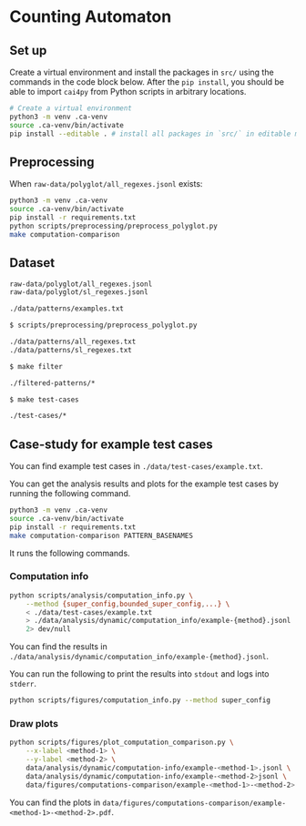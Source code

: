 # Counting Automaton

## Set up

Create a virtual environment and install the packages in `src/` using the commands in the code block below.
After the `pip install`, you should be able to import `cai4py` from Python scripts in arbitrary locations.

```bash
# Create a virtual environment
python3 -m venv .ca-venv
source .ca-venv/bin/activate
pip install --editable . # install all packages in `src/` in editable mode (no need to reinstall after making changes)
```

## Preprocessing

When `raw-data/polyglot/all_regexes.jsonl` exists:

```bash
python3 -m venv .ca-venv
source .ca-venv/bin/activate
pip install -r requirements.txt
python scripts/preprocessing/preprocess_polyglot.py
make computation-comparison
```

## Dataset

```bash
raw-data/polyglot/all_regexes.jsonl
raw-data/polyglot/sl_regexes.jsonl

./data/patterns/examples.txt

$ scripts/preprocessing/preprocess_polyglot.py

./data/patterns/all_regexes.txt
./data/patterns/sl_regexes.txt

$ make filter

./filtered-patterns/*

$ make test-cases

./test-cases/*
```

## Case-study for example test cases

You can find example test cases in `./data/test-cases/example.txt`.

You can get the analysis results and plots for the example test cases by
running the following command.

```bash
python3 -m venv .ca-venv
source .ca-venv/bin/activate
pip install -r requirements.txt
make computation-comparison PATTERN_BASENAMES
```

It runs the following commands.

### Computation info

```bash
python scripts/analysis/computation_info.py \
    --method {super_config,bounded_super_config,...} \
    < ./data/test-cases/example.txt
    > ./data/analysis/dynamic/computation_info/example-{method}.jsonl
    2> dev/null
```

You can find the results in
`./data/analysis/dynamic/computation_info/example-{method}.jsonl`.

You can run the following to print the results into `stdout` and logs into
`stderr`.

```bash
python scripts/figures/computation_info.py --method super_config
```

### Draw plots

```bash
python scripts/figures/plot_computation_comparison.py \
    --x-label <method-1> \
    --y-label <method-2> \
    data/analysis/dynamic/computation-info/example-<method-1>.jsonl \
    data/analysis/dynamic/computation-info/example-<method-2>jsonl \
    data/figures/computations-comparison/example-<method-1>-<method-2>.pdf
```

You can find the plots in
`data/figures/computations-comparison/example-<method-1>-<method-2>.pdf`.
